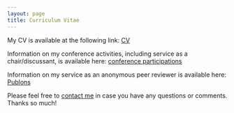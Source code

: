 ```yaml
---
layout: page
title: Curriculum Vitae
---
```


<p>My CV is available at the following link: <a href="https://www.dropbox.com/s/qtkdzk2a9fvc9mh/JBoston_cv.pdf?dl=0">CV</a></p>



<p>Information on my conference activities, including service as a chair/discussant, is available here: <a href="https://www.dropbox.com/s/my4v02i0wc8a6tq/JBoston_conference.pdf?dl=0" target="_blank">conference participations</a></p>

<p>Information on my service as an anonymous peer reviewer is available here: <a href="https://publons.com/researcher/1314637/joshua-boston" target="_blank">Publons</a></p>


<p>Please feel free to 
<a href="mailto:jboston@wustl.edu" target="_blank">contact me</a> in case you have any questions or comments. Thanks so much!</p>
